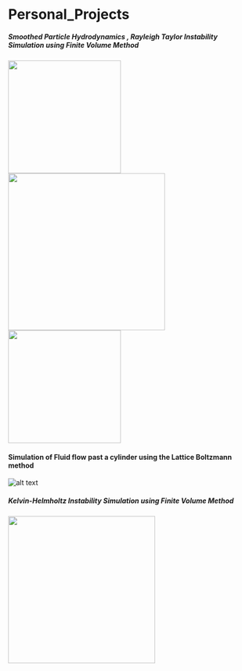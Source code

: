 # Personal_Projects
##### Smoothed Particle Hydrodynamics , Rayleigh Taylor Instability Simulation using Finite Volume Method                           
<p float="left">
  <img src="https://miro.medium.com/max/320/1*d0RAp8KRyWMwc8A33SS0yw.gif" width="230" />
  <img src="https://github.com/piyuSH1501/Personal_Projects/blob/main/TLI.gif" width="320" /> 
  <img src="https://miro.medium.com/max/300/1*zPAyZlHYo6EKTVInWArozQ.gif" width="230" />
</p>

#### Simulation of Fluid flow past a cylinder using the Lattice Boltzmann method
![alt text](https://miro.medium.com/max/600/1*wqcb10sKNKP_B_ihsfS8Tw.gif)

##### Kelvin-Helmholtz Instability Simulation using Finite Volume Method
<p float="center">
  <img src="https://miro.medium.com/max/600/1*uBfucTc3EbDSJZsDwPIVNA.gif" width="300" />
</p>
